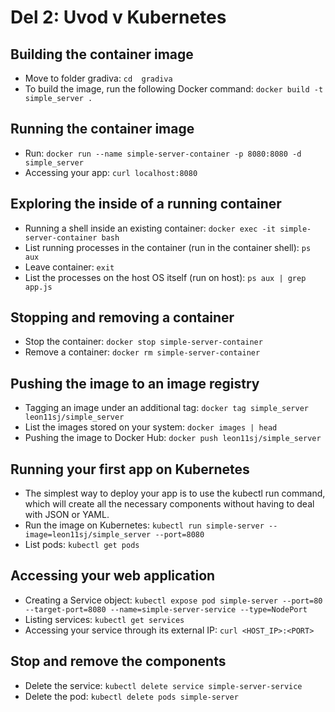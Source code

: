 # Del 2: Uvod v Kubernetes

## Building the container image
- Move to folder gradiva: `cd  gradiva`
- To build the image, run the following Docker command: `docker build -t simple_server .`

## Running the container image
- Run: `docker run --name simple-server-container -p 8080:8080 -d simple_server`
- Accessing your app: `curl localhost:8080`

## Exploring the inside of a running container
- Running a shell inside an existing container: `docker exec -it simple-server-container bash`
- List running processes in the container (run in the container shell): `ps aux`
- Leave container: `exit`
- List the processes on the host OS itself (run on host): `ps aux | grep app.js`

## Stopping and removing a container
- Stop the container: `docker stop simple-server-container`
- Remove a container: `docker rm simple-server-container`

## Pushing the image to an image registry
- Tagging an image under an additional tag: `docker tag simple_server leon11sj/simple_server`
- List the images stored on your system: `docker images | head`
- Pushing the image to Docker Hub: `docker push leon11sj/simple_server`

## Running your first app on Kubernetes
- The simplest way to deploy your app is to use the kubectl run command, which will create all the necessary components without having to deal with JSON or YAML.
- Run the image on Kubernetes: `kubectl run simple-server --image=leon11sj/simple_server --port=8080`
- List pods: `kubectl get pods`

## Accessing your web application
- Creating a Service object: `kubectl expose pod simple-server --port=80 --target-port=8080 --name=simple-server-service --type=NodePort`
- Listing services: `kubectl get services`
- Accessing your service through its external IP: `curl <HOST_IP>:<PORT>`

## Stop and remove the components
- Delete the service: `kubectl delete service simple-server-service`
- Delete the pod: `kubectl delete pods simple-server`
